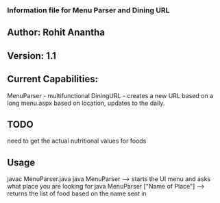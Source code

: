 ### Information file for Menu Parser and Dining URL
## Author: Rohit Anantha
## Version: 1.1

## Current Capabilities:

MenuParser - multifunctional
DiningURL - creates a new URL based on a long menu.aspx based on location, updates to the daily.

## TODO

need to get the actual nutritional values for foods

## Usage

javac MenuParser.java
java MenuParser
--> starts the UI menu and asks what place you are looking for
java MenuParser ["Name of Place"]
--> returns the list of food based on the name sent in